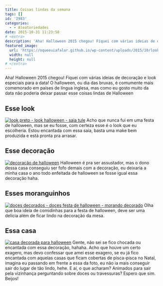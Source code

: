 ```yaml
---
title: Coisas lindas da semana
tags: []
id: '2983'
categories:
  - - Aleatoriedades
date: 2015-10-31 11:23:58
# <extra>
description: 'Aha! Halloween 2015 chegou! Fiquei com várias ideias de decoração e look especiais para a data! O halloween, ou dia das bruxas, é comumente mais comemorado em países de língua inglesa, mas como eu gosto muito da data não poderia deixar passar esse coisas lindas de Halloween Esse look Acho que nunca fui em uma festa de halloween, mas se eu fosse, com certeza esse é o look que eu escolheria. Estou encantada com essa saia, basta uma make bem produzida e está pronta pra arrasar. Esse decoração Halloween é pra ser assustador, mas o dono dessa casa conseguiu ser fofo demais com a decoração, eu deixaria a minha casa o ano todo enfeitada de halloween se fosse igual essa decoração haha. Esses moranguinhos Olha que boa ideia de comidinhas para a festa de halloween, deve ser uma delícia além &hellip;'
featured_image: 
  url: 'https://oqueeuiafalar.github.io/wp-content/uploads/2015/10/look-para-halloween-683x1024.jpg'
  width: null
  height: null
# </extra>
---
```


Aha! Halloween 2015 chegou! Fiquei com várias ideias de decoração e look especiais para a data! O halloween, ou dia das bruxas, é comumente mais comemorado em países de língua inglesa, mas como eu gosto muito da data não poderia deixar passar esse coisas lindas de Halloween

## Esse look

[![look preto - look halloween - saia tule ](/wp-content/uploads/2015/10/look-para-halloween-683x1024.jpg)](/wp-content/uploads/2015/10/look-para-halloween.jpg) Acho que nunca fui em uma festa de halloween, mas se eu fosse, com certeza esse é o look que eu escolheria. Estou encantada com essa saia, basta uma make bem produzida e está pronta pra arrasar.

## Esse decoração

[![decoração de halloween ](/wp-content/uploads/2015/10/decoração-para-halloween-683x1024.jpg)](/wp-content/uploads/2015/10/decoração-para-halloween.jpg) Halloween é pra ser assustador, mas o dono dessa casa conseguiu ser fofo demais com a decoração, eu deixaria a minha casa o ano todo enfeitada de halloween se fosse igual essa decoração haha.

## Esses moranguinhos

[![doces decorados - doces festa de halloween - morando decorado ](/wp-content/uploads/2015/10/doces-para-festa-de-halloween-680x1024.jpg)](/wp-content/uploads/2015/10/doces-para-festa-de-halloween.jpg) Olha que boa ideia de comidinhas para a festa de halloween, deve ser uma delícia além de ficar lindo na decoração da mesa.

## Essa casa

[![casa decorada para halloween](/wp-content/uploads/2015/10/casa-decorada-para-halloween-683x1024.jpg)](/wp-content/uploads/2015/10/casa-decorada-para-halloween.jpg) Gente, não sei se fico chocada ou encantada com essa decoração, hahaha. Acho que houve um certo exagero, mas devo confessar que amei esse exagero, se eu já fico encantada com aquelas casas que ficam cobertas de pisca-pisca no Natal, imagina eu passando em frente a essa da foto, eu não ia mais conseguir sair do lugar de tão lindo, hehe. E aí, o que acharam? Animados para sair pela vizinhança perguntando sobre doces ou travessuras? Espero que sim. Beijos!
